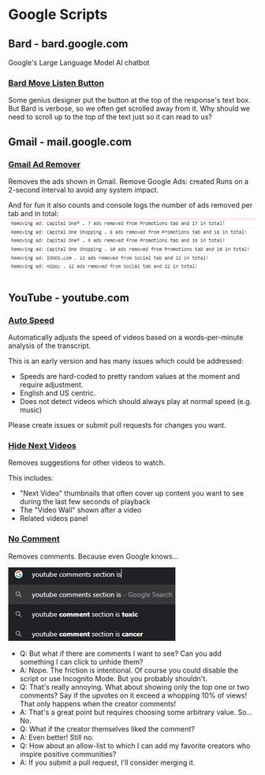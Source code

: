 # Google Scripts

## Bard - bard.google.com
Google's Large Language Model AI chatbot

### [Bard Move Listen Button](BardMoveListenButton.user.js)
Some genius designer put the button at the top of the response's text box.
But Bard is verbose, so we often get scrolled away from it.
Why should we need to scroll up to the top of the text just so it can read to us?

## Gmail - mail.google.com

### [Gmail Ad Remover](GmailAdRemover.user.js)
Removes the ads shown in Gmail.
Remove Google Ads: created
Runs on a 2-second interval to avoid any system impact.

And for fun it also counts and console logs the number of ads removed per tab and in total:
<img src="img/removed-ads-log.png" >

## YouTube - youtube.com

### [Auto Speed](YoutubeAutoSpeed.user.js)
Automatically adjusts the speed of videos based on a words-per-minute analysis of the transcript.

This is an early version and has many issues which could be addressed:
* Speeds are hard-coded to pretty random values at the moment and require adjustment.
* English and US centric.
* Does not detect videos which should always play at normal speed (e.g. music)

Please create issues or submit pull requests for changes you want.

### [Hide Next Videos](YoutubeHideNextVideos.user.js)
Removes suggestions for other videos to watch.

This includes:
* "Next Video" thumbnails that often cover up content you want to see during the last few seconds of playback
* The "Video Wall" shown after a video
* Related videos panel

### [No Comment](YoutubeNoComment.user.js)
Removes comments. Because even Google knows...

![Screenshot of a Google search, in which the top suggestions to complete "youtube comments section is" are "toxic" and "cancer"](img/youtube-comments-section-is.png)
- Q: But what if there are comments I want to see? Can you add something I can click to unhide them?
- A: Nope. The friction is intentional. Of course you could disable the script or use Incognito Mode. But you probably shouldn't.
- Q: That's really annoying. What about showing only the top one or two comments? Say if the upvotes on it exceed a whopping 10% of views! That only happens when the creator comments!
- A: That's a great point but requires choosing some arbitrary value. So... No.
- Q: What if the creator themselves liked the comment?
- A: Even better! Still no.
- Q: How about an allow-list to which I can add my favorite creators who inspire positive communities?
- A: If you submit a pull request, I'll consider merging it.
